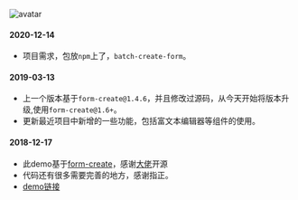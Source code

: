 ![avatar](http://jeekweb.pro/picture/fromCreate.gif)
#### 2020-12-14
+ 项目需求，包放`npm`上了，`batch-create-form`。
#### 2019-03-13
+ 上一个版本基于`form-create@1.4.6`，并且修改过源码，从今天开始将版本升级,使用`form-create@1.6+`。
+ 更新最近项目中新增的一些功能，包括富文本编辑器等组件的使用。

#### 2018-12-17
+ 此demo基于[form-create](https://github.com/xaboy/form-create)，感谢[大佬](https://github.com/xaboy)开源
+ 代码还有很多需要完善的地方，感谢指正。
+ [demo链接](http://fc.jeekweb.pro)
